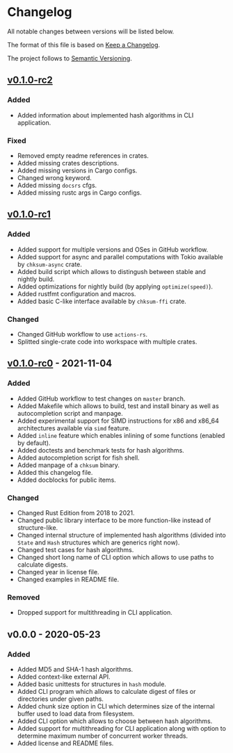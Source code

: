 # Changelog

All notable changes between versions will be listed below.

The format of this file is based on [Keep a Changelog](https://keepachangelog.com/en/1.0.0/).

The project follows to [Semantic Versioning](https://semver.org/spec/v2.0.0.html).

## [v0.1.0-rc2](https://github.com/ventaquil/chksum/compare/v0.1.0-rc1...v0.1.0-rc2)

### Added

- Added information about implemented hash algorithms in CLI application.

### Fixed

- Removed empty readme references in crates.
- Added missing crates descriptions.
- Added missing versions in Cargo configs.
- Changed wrong keyword.
- Added missing `docsrs` cfgs.
- Added missing rustc args in Cargo configs.

## [v0.1.0-rc1](https://github.com/ventaquil/chksum/compare/v0.1.0-rc0...v0.1.0-rc1)

### Added
- Added support for multiple versions and OSes in GitHub workflow.
- Added support for async and parallel computations with Tokio available by `chksum-async` crate.
- Added build script which allows to distingush between stable and nightly build.
- Added optimizations for nightly build (by applying `optimize(speed)`).
- Added rustfmt configuration and macros.
- Added basic C-like interface available by `chksum-ffi` crate.

### Changed
- Changed GitHub workflow to use `actions-rs`.
- Splitted single-crate code into workspace with multiple crates.

## [v0.1.0-rc0](https://github.com/ventaquil/chksum/compare/v0.0.0...v0.1.0-rc0) - 2021-11-04

### Added
- Added GitHub workflow to test changes on `master` branch.
- Added Makefile which allows to build, test and install binary as well as autocompletion script and manpage.
- Added experimental support for SIMD instructions for x86 and x86_64 architectures available via `simd` feature.
- Added `inline` feature which enables inlining of some functions (enabled by default).
- Added doctests and benchmark tests for hash algorithms.
- Added autocompletion script for fish shell.
- Added manpage of a `chksum` binary.
- Added this changelog file.
- Added docblocks for public items.

### Changed
- Changed Rust Edition from 2018 to 2021.
- Changed public library interface to be more function-like instead of structure-like.
- Changed internal structure of implemented hash algorithms (divided into `State` and `Hash` structures which are generics right now).
- Changed test cases for hash algorithms.
- Changed short long name of CLI option which allows to use paths to calculate digests.
- Changed year in license file.
- Changed examples in README file.

### Removed
- Dropped support for multithreading in CLI application.

## v0.0.0 - 2020-05-23

### Added
- Added MD5 and SHA-1 hash algorithms.
- Added context-like external API.
- Added basic unittests for structures in `hash` module.
- Added CLI program which allows to calculate digest of files or directories under given paths.
- Added chunk size option in CLI which determines size of the internal buffer used to load data from filesystem.
- Added CLI option which allows to choose between hash algorithms.
- Added support for multithreading for CLI application along with option to determine maximum number of concurrent worker threads.
- Added license and README files.
